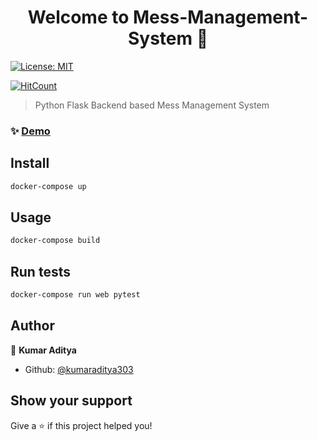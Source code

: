 <h1 align="center">Welcome to Mess-Management-System 👋</h1>
<p>
  <a href="#" target="_blank">
    <img alt="License: MIT" src="https://img.shields.io/badge/License-MIT-yellow.svg" />
  </a>
</p>

[![HitCount](http://hits.dwyl.com/kumaraditya303/Mess-Management-System.svg)](http://hits.dwyl.com/kumaraditya303/Mess-Management-System)

> Python Flask Backend based Mess Management System

### ✨ [Demo](https://messmanagementsystem.herokuapp.com)

## Install

```sh
docker-compose up 
```

## Usage

```sh
docker-compose build
```

## Run tests

```sh
docker-compose run web pytest 
```

## Author

👤 **Kumar Aditya**

* Github: [@kumaraditya303](https://github.com/kumaraditya303)

## Show your support

Give a ⭐️ if this project helped you!

